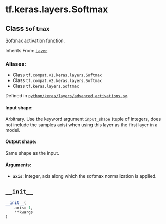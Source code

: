 <div itemscope itemtype="http://developers.google.com/ReferenceObject">
<meta itemprop="name" content="tf.keras.layers.Softmax" />
<meta itemprop="path" content="Stable" />
<meta itemprop="property" content="__init__"/>
</div>

# tf.keras.layers.Softmax

## Class `Softmax`

Softmax activation function.

Inherits From: [`Layer`](../../../tf/keras/layers/Layer.md)

### Aliases:

* Class `tf.compat.v1.keras.layers.Softmax`
* Class `tf.compat.v2.keras.layers.Softmax`
* Class `tf.keras.layers.Softmax`



Defined in [`python/keras/layers/advanced_activations.py`](/code/stable/tensorflow/python/keras/layers/advanced_activations.py).

<!-- Placeholder for "Used in" -->


#### Input shape:

Arbitrary. Use the keyword argument `input_shape`
(tuple of integers, does not include the samples axis)
when using this layer as the first layer in a model.



#### Output shape:

Same shape as the input.



#### Arguments:


* <b>`axis`</b>: Integer, axis along which the softmax normalization is applied.

<h2 id="__init__"><code>__init__</code></h2>

``` python
__init__(
    axis=-1,
    **kwargs
)
```






